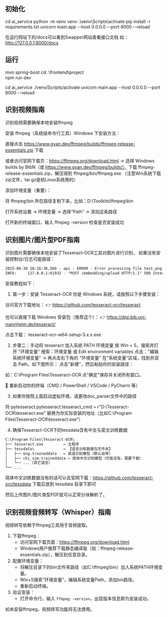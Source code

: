  ## 初始化
cd ai_service
python -m venv venv
.\venv\Scripts\activate
pip install -r requirements.txt
uvicorn main:app --host 0.0.0.0 --port 8000 --reload   

在运行网站下的/docs可以看到Swapper网站查看接口文档
如：http://127.0.0.1:8000/docs

## 运行 
mvn spring-boot
cd .\frontend\project\
npm run dev

cd ai_service
./venv/Scripts/activate
uvicorn main:app --host 0.0.0.0 --port 8000 --reload

## 识别视频指南

识别视频需要确保本地安装ffmpeg

安装 ffmpeg（系统级命令行工具）Windows 下安装方法：

直接点击 https://www.gyan.dev/ffmpeg/builds/ffmpeg-release-essentials.zip 下载

或者访问官网下载页：https://ffmpeg.org/download.html
→ 选择 Windows builds by BtbN（或 https://www.gyan.dev/ffmpeg/builds/）
下载 ffmpeg-release-essentials.zip，解压得到 ffmpeg/bin/ffmpeg.exe
（注意Win系统下载zip文件，tar.gz是给Linux系统用的）

添加环境变量（重要）：

将 ffmpeg/bin 所在路径复制下来，比如：D:\Toolkits\ffmpeg\bin

打开系统设置 → 环境变量 → 选择“Path” → 添加这条路径

打开新的终端窗口，输入 ffmpeg -version 检查是否安装成功

## 识别图片/图片型PDF指南

识别图片需要确保本地安装了Tesseract-OCR工具对图片进行识别，
如果没有安装控制台/日志可能报错：
~~~txt
2025-06-30 16:16:36,566 - api - ERROR - Error processing file test.png: tesseract is not installed or it's not in your PATH. See README file for more information.
INFO:     127.0.0.1:61932 - "POST /embedding/upload HTTP/1.1" 500 Internal Server Error
~~~
安装教程如下：

1. 第一步：安装 Tesseract-OCR
你是 Windows 系统，请按照以下步骤安装：

访问官方下载地址：
👉 https://github.com/tesseract-ocr/tesseract

也可以直接下载 Windows 安装包（推荐这个）：
👉 https://digi.bib.uni-mannheim.de/tesseract/

点击下载：
tesseract-ocr-w64-setup-5.x.x.exe

2. 步骤二：手动将 tesseract 加入系统 PATH 环境变量
按 Win + S，搜索并打开 "环境变量"
搜索：环境变量 或 Edit environment variables
点击："编辑系统环境变量" → 再点击右下角的 "环境变量"
在"系统变量"区域，找到并双击 Path，如下图所示：
点击"新建"，然后粘贴你的安装路径：

如：C:\Program Files\Tesseract-OCR
点"确定"保存并关闭所有窗口。

🔄 重新启动你的终端（CMD / PowerShell / VSCode / PyCharm 等）

3. 如果你按照上面启动虚拟环境，请更改doc_parser文件中的路径
   
  将 pytesseract.pytesseract.tesseract_cmd = r"D:\Tesseract-OCR\tesseract.exe"
  替换为你实际安装的地址（比如C:\Program Files\Tesseract-OCR\tesseract.exe"）

4. 确保Tesseract-OCR下的tessdata含有中文与英文训练数据

~~~txt
C:\Program Files\Tesseract-OCR\
├── tesseract.exe         ← 主程序
├── tessdata\             ← 【语言训练数据包文件夹】
│   ├── eng.traineddata   ← 英语识别模型（默认自带）
│   ├── chi_sim.traineddata ← 简体中文识别模型（可能没有，需要下载）
│   └── ...（其它语言）
└── ...
~~~
简体中文训练数据没有的话可以去官网下载：https://github.com/tesseract-ocr/tessdata
下载后放到 tessdata 目录下即可

然后上传图片/图片类型PDF就可以正常分块解析了。

## 识别视频音频转写（Whisper）指南

视频转写依赖于ffmpeg工具用于音频提取。

1. 下载ffmpeg：
   - 访问官网下载页面：https://ffmpeg.org/download.html
   - Windows用户推荐下载静态编译版（如：ffmpeg-release-essentials.zip），解压到任意目录。
2. 配置环境变量：
   - 将解压目录下的bin文件夹路径（如C:\ffmpeg\bin）加入系统PATH环境变量。
   - Win+S搜索"环境变量"，编辑系统变量Path，添加bin路径。
   - 重新启动终端。
3. 验证安装：
   - 打开命令行，输入 `ffmpeg -version`，出现版本信息即为安装成功。

如未安装ffmpeg，视频转写功能将无法使用。
